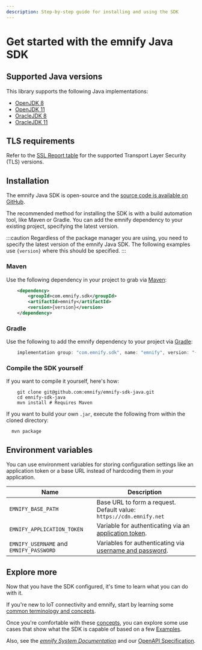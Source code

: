 ```yaml
---
description: Step-by-step guide for installing and using the SDK
---
```


# Get started with the emnify Java SDK

## Supported Java versions 

This library supports the following Java implementations:

- [OpenJDK 8](https://openjdk.org/projects/jdk8/)
- [OpenJDK 11](https://openjdk.org/projects/jdk/11/)
- [OracleJDK 8](https://www.oracle.com/java/technologies/downloads/#java8)
- [OracleJDK 11](https://www.oracle.com/java/technologies/downloads/#java11)

## TLS requirements

Refer to the [SSL Report table](https://www.ssllabs.com/ssltest/analyze.html?d=cdn.emnify.net&latest) for the supported Transport Layer Security (TLS) versions.

## Installation

The emnify Java SDK is open-source and the [source code is available on GitHub](https://github.com/EMnify/emnify-sdk-java).

The recommended method for installing the SDK is with a build automation tool, like Maven or Gradle. 
You can add the emnify dependency to your existing project, specifying the latest version.

:::caution
Regardless of the package manager you are using, you need to specify the latest version of the emnify Java SDK.
The following examples use `{version}` where this should be specified.
:::

### Maven

Use the following dependency in your project to grab via [Maven](https://maven.apache.org/download.cgi):

```xml
    <dependency>
        <groupId>com.emnify.sdk</groupId>
        <artifactId>emnify</artifactId>
        <version>{version}</version>
    </dependency>
```

### Gradle

Use the following to add the emnify dependency to your project via [Gradle](https://gradle.org/install/):

```gradle
    implementation group: "com.emnify.sdk", name: "emnify", version: "{version}"
```

### Compile the SDK yourself

If you want to compile it yourself, here's how:

```shell
    git clone git@github.com:emnify/emnify-sdk-java.git
    cd emnify-sdk-java
    mvn install # Requires Maven
```

If you want to build your own `.jar`, execute the following from within the cloned directory:

```shell
  mvn package
```

## Environment variables

You can use environment variables for storing configuration settings like an application token or a base URL instead of hardcoding them in your application.

| Name               | Description                                                              |
|--------------------|--------------------------------------------------------------------------|
| `EMNIFY_BASE_PATH` | Base URL to form a request. Default value:  `https://cdn.emnify.net` |
| `EMNIFY_APPLICATION_TOKEN`  | Variable for authenticating via an [application token](/rest/authentication#authenticate-with-an-application-token). |
| `EMNIFY_USERNAME` and `EMNIFY_PASSWORD` | Variables for authenticating via [username and password](/rest/authentication#authenticate-with-user-credentials). |

## Explore more 

Now that you have the SDK configured, it's time to learn what you can do with it.

If you're new to IoT connectivity and emnify, start by learning some [common terminology and concepts](/sdks/concepts). 

Once you're comfortable with these [concepts](/sdks/concepts), you can explore some use cases that show what the SDK is capable of based on a few [Examples](examples). 

Also, see the [*emnify System Documentation*](https://cdn.emnify.net/api/doc/index.html) and our [OpenAPI Specification](https://cdn.emnify.net/api/doc/swagger.html).
